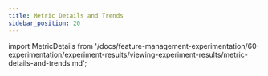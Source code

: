 ```yaml
---
title: Metric Details and Trends
sidebar_position: 20
---
```


import MetricDetails from '/docs/feature-management-experimentation/60-experimentation/experiment-results/viewing-experiment-results/metric-details-and-trends.md';

<MetricDetails />